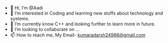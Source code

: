 - 👋 Hi, I’m @Aadi
- 👀 I’m interested in Coding and learning new stuffs about technology and systems.
- 🌱 I’m currently know C++ and looking further to learn more in future.
- 💞️ I’m looking to collaborate on ...
- 📫 How to reach me, My Email- kumaradarsh24988@gmail.com

<!---
Aadi-23/Aadi-23 is a ✨ special ✨ repository because its `README.md` (this file) appears on your GitHub profile.
You can click the Preview link to take a look at your changes.
--->
